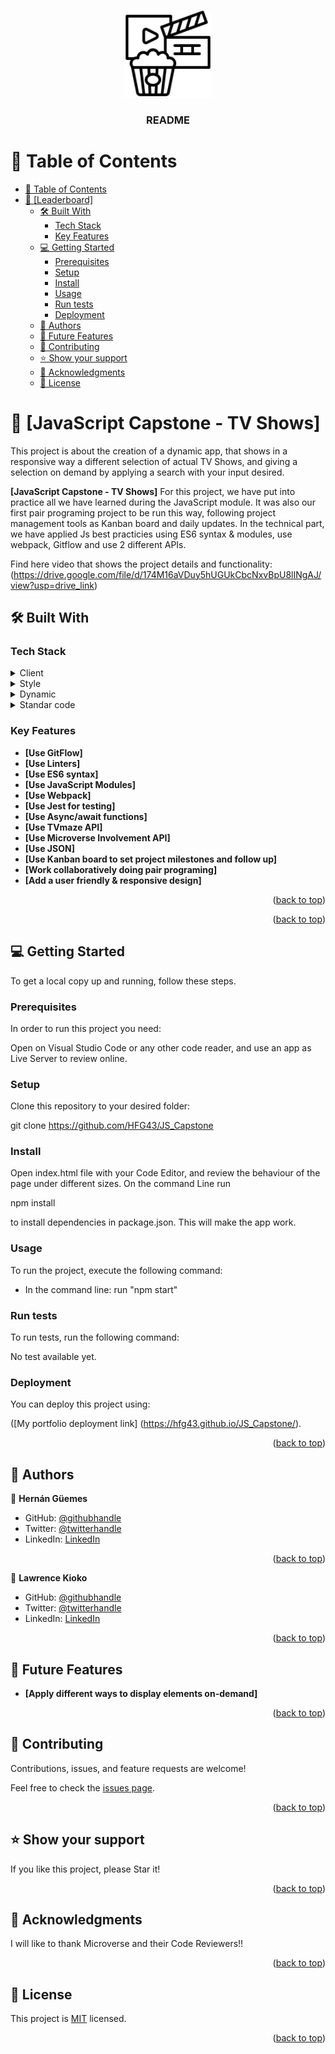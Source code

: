 <a name="readme-top"></a>


<div align="center">
  
  <img src="./src/images/tv%20icon.png" alt="logo" width="140"  height="auto" />
  <br/>

<h3><b>README</b></h3>

</div>

# 📗 Table of Contents

- [📗 Table of Contents](#-table-of-contents)
- [📖 \[Leaderboard\] ](#-leaderboard-)
  - [🛠 Built With ](#-built-with-)
    - [Tech Stack ](#tech-stack-)
    - [Key Features ](#key-features-)
  - [💻 Getting Started ](#-getting-started-)
    - [Prerequisites](#prerequisites)
    - [Setup](#setup)
    - [Install](#install)
    - [Usage](#usage)
    - [Run tests](#run-tests)
    - [Deployment](#deployment)
  - [👥 Authors ](#-authors-)
  - [🔭 Future Features ](#-future-features-)
  - [🤝 Contributing ](#-contributing-)
  - [⭐️ Show your support ](#️-show-your-support-)
  - [🙏 Acknowledgments ](#-acknowledgments-)
  - [📝 License ](#-license-)


# 📖 [JavaScript Capstone - TV Shows] <a name="about-project"></a>

This project is about the creation of a dynamic app, that shows in a responsive way a different selection of actual TV Shows, and giving a selection on demand by applying a search with your input desired. 

**[JavaScript Capstone - TV Shows]** For this project, we have put into practice all we have learned during the JavaScript module. It was also our first pair programing project to be run this way, following project management tools as Kanban board and daily updates. In the technical part, we have applied Js best practicies using ES6 syntax & modules, use webpack, Gitflow and use 2 different APIs.

Find here video that shows the project details and functionality: (https://drive.google.com/file/d/174M16aVDuy5hUGUkCbcNxvBpU8lINgAJ/view?usp=drive_link)

## 🛠 Built With <a name="built-with"></a>

### Tech Stack <a name="tech-stack"></a>

<details>
  <summary>Client</summary>
  <ul>
    <li><a href="#">HTML</a></li>
  </ul>
</details>

<details>
  <summary>Style</summary>
  <ul>
    <li><a href="#">CSS</a></li>
  </ul>
</details>

<details>
  <summary>Dynamic</summary>
  <ul>
    <li><a href="#">JavaScript</a></li>
  </ul>
</details>

<details>
<summary>Standar code</summary>
  <ul>
    <li><a href="#">Linters</a></li>
  </ul>
</details>

### Key Features <a name="key-features"></a>

- **[Use GitFlow]**
- **[Use Linters]**
- **[Use ES6 syntax]**
- **[Use JavaScript Modules]**
- **[Use Webpack]**
- **[Use Jest for testing]**
- **[Use Async/await functions]**
- **[Use TVmaze API]**
- **[Use Microverse Involvement API]**
- **[Use JSON]**
- **[Use Kanban board to set project milestones and follow up]**
- **[Work collaboratively doing pair programing]**
- **[Add a user friendly & responsive design]**


<p align="right">(<a href="#readme-top">back to top</a>)</p>

<p align="right">(<a href="#readme-top">back to top</a>)</p>

## 💻 Getting Started <a name="getting-started"></a>

To get a local copy up and running, follow these steps.

### Prerequisites

In order to run this project you need:

Open on Visual Studio Code or any other code reader, and use an app as Live Server to review online.
### Setup

Clone this repository to your desired folder:

git clone https://github.com/HFG43/JS_Capstone

### Install

Open index.html file with your Code Editor, and review the behaviour of the page under different sizes.
On the command Line run 

npm install 

to install dependencies in package.json. This will make the app work.

### Usage

To run the project, execute the following command:

- In the command line: 
 run "npm start"

### Run tests

To run tests, run the following command:

No test available yet.

### Deployment

You can deploy this project using:

([My portfolio deployment link] (https://hfg43.github.io/JS_Capstone/).

<p align="right">(<a href="#readme-top">back to top</a>)</p>


## 👥 Authors <a name="authors"></a>

👤 **Hernán Güemes**

- GitHub: [@githubhandle](https://github.com/HFG43)
- Twitter: [@twitterhandle](https://twitter.com/HFG_43)
- LinkedIn: [LinkedIn](https://www.linkedin.com/in/hern%C3%A1n-g%C3%BCemes-a440591b/)

<p align="right">(<a href="#readme-top">back to top</a>)</p>

👤 **Lawrence Kioko**

- GitHub: [@githubhandle](https://github.com/Kidd254)
- Twitter: [@twitterhandle](https://twitter.com/lawrenc98789206)
- LinkedIn: [LinkedIn](https://www.linkedin.com/in/lawrence-kioko-972035240/)

<p align="right">(<a href="#readme-top">back to top</a>)</p>

## 🔭 Future Features <a name="future-features"></a>

- **[Apply different ways to display elements on-demand]**

<p align="right">(<a href="#readme-top">back to top</a>)</p>


## 🤝 Contributing <a name="contributing"></a>

Contributions, issues, and feature requests are welcome!

Feel free to check the [issues page](../../issues/).

<p align="right">(<a href="#readme-top">back to top</a>)</p>


## ⭐️ Show your support <a name="support"></a>

If you like this project, please Star it!

<p align="right">(<a href="#readme-top">back to top</a>)</p>

## 🙏 Acknowledgments <a name="acknowledgements"></a>

I will like to thank Microverse and their Code Reviewers!!

<p align="right">(<a href="#readme-top">back to top</a>)</p>


## 📝 License <a name="license"></a>

This project is [MIT](./LICENSE) licensed.

<p align="right">(<a href="#readme-top">back to top</a>)</p>